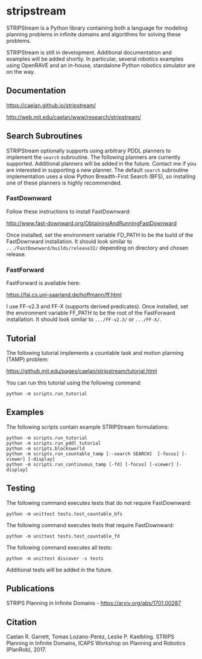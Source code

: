 # stripstream

STRIPStream is a Python library containing both a language for modeling planning problems in infinite domains and algorithms for solving these problems.

STRIPStream is still in development. Additional documentation and examples will be added shortly. In particular, several robotics examples using OpenRAVE and an in-house, standalone Python robotics simulator are on the way.

## Documentation

https://caelan.github.io/stripstream/

http://web.mit.edu/caelan/www/research/stripstream/

## Search Subroutines

STRIPStream optionally supports using arbitrary PDDL planners to implement the ```search``` subroutine. The following planners are currently supported. Additional planners will be added in the future. Contact me if you are interested in supporting a new planner. The default ```search``` subroutine implementation uses a slow Python Breadth-First Search (BFS), so installing one of these planners is highly recommended.

### FastDownward

Follow these instructions to install FastDownward: 

http://www.fast-downward.org/ObtainingAndRunningFastDownward

Once installed, set the environment variable FD_PATH to be the build of the FastDownward installation.
It should look similar to ```.../FastDownward/builds/release32/``` depending on directory and chosen release.

### FastForward

FastForward is available here:

https://fai.cs.uni-saarland.de/hoffmann/ff.html

I use FF-v2.3 and FF-X (supports derived predicates). Once installed, set the environment variable FF_PATH to be the root of the FastForward installation.
It should look similar to ```.../FF-v2.3/``` or ```.../FF-X/```.

## Tutorial

The following tutorial implements a countable task and motion planning (TAMP) problem:

https://github.mit.edu/pages/caelan/stripstream/tutorial.html

You can run this tutorial using the following command:

```python -m scripts.run_tutorial```

## Examples

The following scripts contain example STRIPStream formulations:

```
python -m scripts.run_tutorial
python -m scripts.run_pddl_tutorial
python -m scripts.blocksworld
python -m scripts.run_countable_tamp [--search SEARCH]  [-focus] [-viewer] [-display]
python -m scripts.run_continuous_tamp [-fd] [-focus] [-viewer] [-display]
```

## Testing

The following command executes tests that do not require FastDownward:

```python -m unittest tests.test_countable_bfs```

The following command executes tests that require FastDownward:

```python -m unittest tests.test_countable_fd```

The following command executes all tests:

```python -m unittest discover -s tests```

Additional tests will be added in the future.

## Publications

STRIPS Planning in Infinite Domains - https://arxiv.org/abs/1701.00287

## Citation

Caelan R. Garrett, Tomas Lozano-Perez, Leslie P. Kaelbling. STRIPS Planning in Infinite Domains, ICAPS Workshop on Planning and Robotics (PlanRob), 2017.
